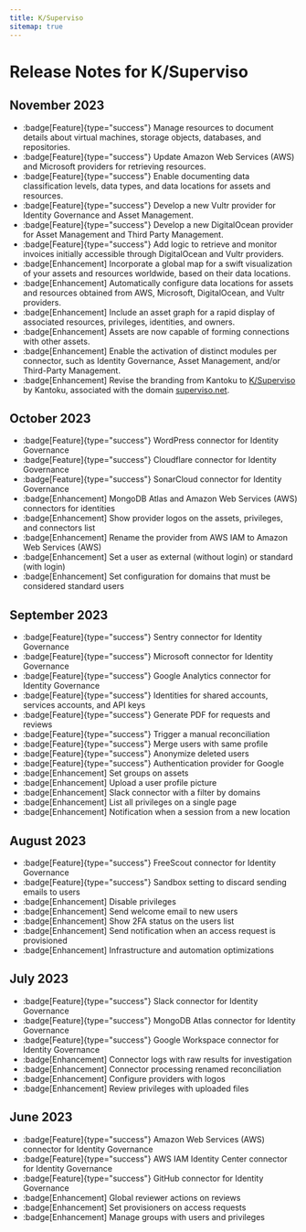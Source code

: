 ```yaml
---
title: K/Superviso
sitemap: true
---
```


# Release Notes for K/Superviso

## November 2023

* :badge[Feature]{type="success"} Manage resources to document details about virtual machines, storage objects, databases, and repositories.
* :badge[Feature]{type="success"} Update Amazon Web Services (AWS) and Microsoft providers for retrieving resources.
* :badge[Feature]{type="success"} Enable documenting data classification levels, data types, and data locations for assets and resources.
* :badge[Feature]{type="success"} Develop a new Vultr provider for Identity Governance and Asset Management.
* :badge[Feature]{type="success"} Develop a new DigitalOcean provider for Asset Management and Third Party Management.
* :badge[Feature]{type="success"} Add logic to retrieve and monitor invoices initially accessible through DigitalOcean and Vultr providers.
* :badge[Enhancement] Incorporate a global map for a swift visualization of your assets and resources worldwide, based on their data locations.
* :badge[Enhancement] Automatically configure data locations for assets and resources obtained from AWS, Microsoft, DigitalOcean, and Vultr providers.
* :badge[Enhancement] Include an asset graph for a rapid display of associated resources, privileges, identities, and owners.
* :badge[Enhancement] Assets are now capable of forming connections with other assets.
* :badge[Enhancement] Enable the activation of distinct modules per connector, such as Identity Governance, Asset Management, and/or Third-Party Management.
* :badge[Enhancement] Revise the branding from Kantoku to [K/Superviso](https://kantoku.io/superviso) by Kantoku, associated with the domain [superviso.net](https://app.superviso.net/register).

## October 2023

* :badge[Feature]{type="success"} WordPress connector for Identity Governance
* :badge[Feature]{type="success"} Cloudflare connector for Identity Governance
* :badge[Feature]{type="success"} SonarCloud connector for Identity Governance
* :badge[Enhancement] MongoDB Atlas and Amazon Web Services (AWS) connectors for identities
* :badge[Enhancement] Show provider logos on the assets, privileges, and connectors list
* :badge[Enhancement] Rename the provider from AWS IAM to Amazon Web Services (AWS)
* :badge[Enhancement] Set a user as external (without login) or standard (with login)
* :badge[Enhancement] Set configuration for domains that must be considered standard users

## September 2023

* :badge[Feature]{type="success"} Sentry connector for Identity Governance
* :badge[Feature]{type="success"} Microsoft connector for Identity Governance
* :badge[Feature]{type="success"} Google Analytics connector for Identity Governance
* :badge[Feature]{type="success"} Identities for shared accounts, services accounts, and API keys
* :badge[Feature]{type="success"} Generate PDF for requests and reviews
* :badge[Feature]{type="success"} Trigger a manual reconciliation
* :badge[Feature]{type="success"} Merge users with same profile
* :badge[Feature]{type="success"} Anonymize deleted users
* :badge[Feature]{type="success"} Authentication provider for Google
* :badge[Enhancement] Set groups on assets
* :badge[Enhancement] Upload a user profile picture
* :badge[Enhancement] Slack connector with a filter by domains
* :badge[Enhancement] List all privileges on a single page
* :badge[Enhancement] Notification when a session from a new location

## August 2023

* :badge[Feature]{type="success"} FreeScout connector for Identity Governance
* :badge[Feature]{type="success"} Sandbox setting to discard sending emails to users
* :badge[Enhancement] Disable privileges
* :badge[Enhancement] Send welcome email to new users
* :badge[Enhancement] Show 2FA status on the users list
* :badge[Enhancement] Send notification when an access request is provisioned
* :badge[Enhancement] Infrastructure and automation optimizations

## July 2023

* :badge[Feature]{type="success"} Slack connector for Identity Governance
* :badge[Feature]{type="success"} MongoDB Atlas connector for Identity Governance
* :badge[Feature]{type="success"} Google Workspace connector for Identity Governance
* :badge[Enhancement] Connector logs with raw results for investigation
* :badge[Enhancement] Connector processing renamed reconciliation
* :badge[Enhancement] Configure providers with logos
* :badge[Enhancement] Review privileges with uploaded files

## June 2023

* :badge[Feature]{type="success"} Amazon Web Services (AWS) connector for Identity Governance
* :badge[Feature]{type="success"} AWS IAM Identity Center connector for Identity Governance
* :badge[Feature]{type="success"} GitHub connector for Identity Governance
* :badge[Enhancement] Global reviewer actions on reviews
* :badge[Enhancement] Set provisioners on access requests
* :badge[Enhancement] Manage groups with users and privileges